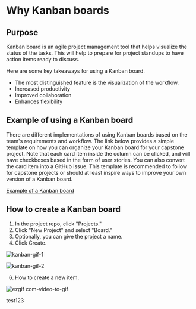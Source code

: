 # Why Kanban boards

## Purpose
Kanban board is an agile project management tool that helps visualize the status of the tasks. This will help to prepare for project standups to have action items ready to discuss.

Here are some key takeaways for using a Kanban board.
- The most distinguished feature is the visualization of the workflow.
- Increased productivity
- Improved collaboration
- Enhances flexibility

## Example of using a Kanban board
There are different implementations of using Kanban boards based on the team's requirements and workflow. The link below provides a simple template on how you can organize your Kanban board for your capstone project. Note that each card item inside the column can be clicked, and will have checkboxes based in the form of user stories. You can also convert the card item into a GitHub issue. This template is recommended to follow for capstone projects or should at least inspire ways to improve your own version of a Kanban board.

[Example of a Kanban board](https://github.com/users/crespohector/projects/13/views/2)

## How to create a Kanban board

1. In the project repo, click "Projects."
2. Click "New Project" and select "Board."
4. Optionally, you can give the project a name.
5. Click Create.

![kanban-gif-1](https://github.com/crespohector/welcome-to-mod-7/assets/76798385/abc2e73d-e44a-464c-9e87-a08b8cee6b6e)

![kanban-gif-2](https://github.com/crespohector/welcome-to-mod-7/assets/76798385/64d20fc9-f49a-4918-8d3b-c7cd07bb652f)

6. How to create a new item.
   
![ezgif com-video-to-gif](https://github.com/crespohector/welcome-to-mod-7/assets/76798385/cd2fe500-22ea-4e06-9513-a37e185f140d)

test123
